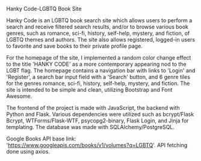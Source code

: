 Hanky Code-LGBTQ Book Site

Hanky Code is an LGBTQ book search site which allows users to perform a search and receive filtered search results, and/or to browse various book genres, such as romance, sci-fi, history, self-help, mystery, and fiction, of LGBTQ themes and authors. The site also allows registered, logged-in users to favorite and save books to their private profile page.

For the homepage of the site, I implemented a random color change effect to the title 'HANKY CODE' as a more contemporary appearing nod to the LGBT flag. The homepage contains a navigation bar with links to 'Login' and 'Register', a search bar input field with a 'Search' button, and 6 genre tiles for the genres romance, sci-fi, history, self-help, mystery, and fiction. The site is intended to be simple and clean, utilizing Bootstrap and Font Awesome.

The frontend of the project is made with JavaScript, the backend with Python and Flask. Various dependencies were utilized such as bcrypt/Flask Bcrypt, WTForms/Flask-WTF, psycopg2-binary, Flask Login, and Jinja for templating. The database was made with SQLAlchemy/PostgreSQL.

Google Books API base link: 'https://www.googleapis.com/books/v1/volumes?q=LGBTQ'. API fetching done using axios.

